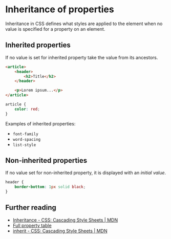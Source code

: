 # Inheritance of properties

Inheritance in CSS defines what styles are applied to the element
when no value is specified for a property on an element.

## Inherited properties

If no value is set for inherited property take the value from its ancestors.

```html
<article>
    <header>
        <h2>Title</h2>
    </header>

    <p>Lorem ipsum...</p>
</article>
```

```css
article {
    color: red;
}
```

Examples of inherited properties:

- `font-family`
- `word-spacing`
- `list-style`

## Non-inherited properties

If no value set for non-inherited property, it is displayed with an *initial value*.
```css
header {
    border-bottom: 1px solid black;
}
```

## Further reading

- [Inheritance - CSS: Cascading Style Sheets | MDN](https://developer.mozilla.org/en-US/docs/Web/CSS/inheritance)
- [Full property table](https://www.w3.org/TR/CSS21/propidx.html)
- [inherit - CSS: Cascading Style Sheets | MDN](https://developer.mozilla.org/en-US/docs/Web/CSS/inherit)